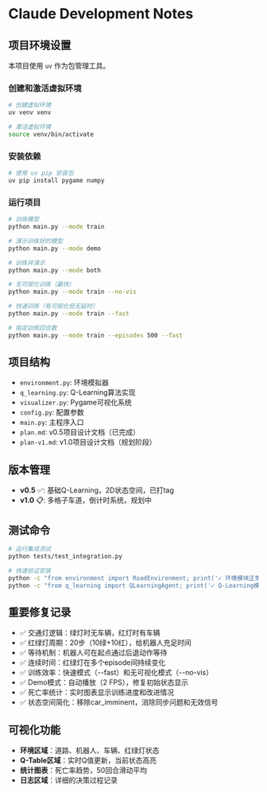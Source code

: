 # Claude Development Notes

## 项目环境设置

本项目使用 `uv` 作为包管理工具。

### 创建和激活虚拟环境
```bash
# 创建虚拟环境
uv venv venv

# 激活虚拟环境
source venv/bin/activate
```

### 安装依赖
```bash
# 使用 uv pip 安装包
uv pip install pygame numpy
```

### 运行项目
```bash
# 训练模型
python main.py --mode train

# 演示训练好的模型
python main.py --mode demo

# 训练并演示
python main.py --mode both

# 无可视化训练（最快）
python main.py --mode train --no-vis

# 快速训练（有可视化但无延时）
python main.py --mode train --fast

# 指定训练回合数
python main.py --mode train --episodes 500 --fast
```

## 项目结构
- `environment.py`: 环境模拟器
- `q_learning.py`: Q-Learning算法实现  
- `visualizer.py`: Pygame可视化系统
- `config.py`: 配置参数
- `main.py`: 主程序入口
- `plan.md`: v0.5项目设计文档（已完成）
- `plan-v1.md`: v1.0项目设计文档（规划阶段）

## 版本管理
- **v0.5** ✅: 基础Q-Learning，2D状态空间，已打tag
- **v1.0** 📋: 多格子车道，倒计时系统，规划中

## 测试命令
```bash
# 运行集成测试
python tests/test_integration.py

# 快速验证安装
python -c "from environment import RoadEnvironment; print('✓ 环境模块正常')"
python -c "from q_learning import QLearningAgent; print('✓ Q-Learning模块正常')"
```

## 重要修复记录
- ✅ 交通灯逻辑：绿灯时无车辆，红灯时有车辆
- ✅ 红绿灯周期：20步（10绿+10红），给机器人充足时间
- ✅ 等待机制：机器人可在起点通过后退动作等待
- ✅ 连续时间：红绿灯在多个episode间持续变化
- ✅ 训练效率：快速模式（--fast）和无可视化模式（--no-vis）
- ✅ Demo模式：自动播放（2 FPS），修复初始状态显示
- ✅ 死亡率统计：实时图表显示训练进度和改进情况
- ✅ 状态空间简化：移除car_imminent，消除同步问题和无效信号

## 可视化功能
- **环境区域**：道路、机器人、车辆、红绿灯状态
- **Q-Table区域**：实时Q值更新，当前状态高亮
- **统计图表**：死亡率趋势，50回合滑动平均
- **日志区域**：详细的决策过程记录
